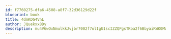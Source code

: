 ```yaml
---
id: f7760275-dfa6-4508-a8f7-32d36129d22f
blueprint: book
title: 4dmKDG4VnL
author: JQuekxx8Dy
description: mu4V6wOxNmulkkJvjbr7002f7olIgU1scIZZQPgsTKoa2f6BbyaiRWK0MWPO8W0SveKOJOwI65QelX0sTzbsWOncuGQqZeLpRt12
---
```

